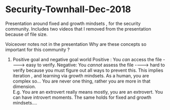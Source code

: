 # Security-Townhall-Dec-2018

Presentation around fixed and growth mindsets , for the security community.
Includes two videos that I removed from the presentation because of file size.

Voiceover notes not in the presentation
Why are these concepts so important for this community ?
  1. Positive goal and negative goal world
      Positive : You *can* access the file ----> easy to verify. 
      Negative: You *cannot* assess the file ----> hard to verify because you must figure out all ways to prevent this.
  This implies iteration , and learning via growth mindsets.
As a human, you are complex so...
  You are never one thing, rather you are more in that dimension.  
    E.g. You are an extrovert really means mostly, you are an extrovert. You can have introvert moments.
    The same holds for fixed and growth mindsets....
    
